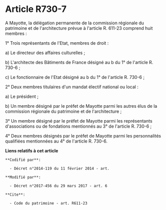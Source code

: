 # Article R730-7

A Mayotte, la délégation permanente de la commission régionale du patrimoine et de l'architecture prévue à l'article R.
611-23 comprend huit membres : 

1° Trois représentants de l'Etat, membres de droit : 

a) Le directeur des affaires culturelles ; 

b) L'architecte des Bâtiments de France désigné au b du 1° de l'article R. 730-6 ; 

c) Le fonctionnaire de l'Etat désigné au b du 1° de l'article R. 730-6 ; 

2° Deux membres titulaires d'un mandat électif national ou local : 

a) Le président ; 

b) Un membre désigné par le préfet de Mayotte parmi les autres élus de la commission régionale du patrimoine et de
l'architecture ; 

3° Un membre désigné par le préfet de Mayotte parmi les représentants d'associations ou de fondations mentionnés au 3° de
l'article R. 730-6 ; 

4° Deux membres désignés par le préfet de Mayotte parmi les personnalités qualifiées mentionnées au 4° de l'article R. 730-6.

**Liens relatifs à cet article**

	**Codifié par**:

	  - Décret n°2014-119 du 11 février 2014 - art.

	**Modifié par**:

	  - Décret n°2017-456 du 29 mars 2017 - art. 6

	**Cite**:

	  - Code du patrimoine - art. R611-23
